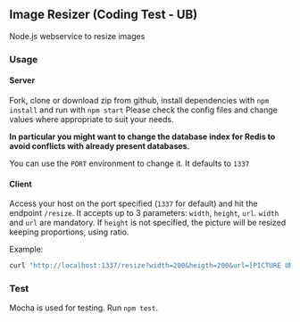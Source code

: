 ## Image Resizer (Coding Test - UB)
Node.js webservice to resize images

### Usage
#### Server
Fork, clone or download zip from github, install dependencies with `npm install` and run with `npm start`
Please check the config files and change values where appropriate to suit your needs. 

**In particular you might want to change the database index for Redis to avoid conflicts with already present databases.**

You can use the `PORT` environment to change it. It defaults to `1337` 

#### Client
Access your host on the port specified (`1337` for default) and hit the endpoint `/resize`.
It accepts up to 3 parameters: `width`, `height`, `url`. `width` and `url` are mandatory.
If `height` is not specified, the picture will be resized keeping proportions, using ratio.

Example:
```javascript
curl "http://localhost:1337/resize?width=200&heigth=200&url=[PICTURE URL HERE]"
```

### Test
Mocha is used for testing. Run `npm test`.